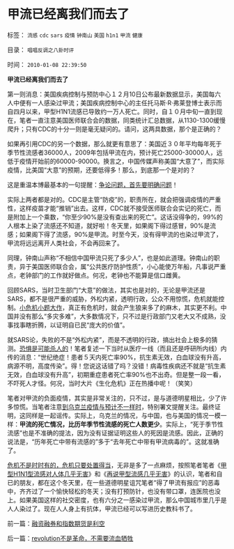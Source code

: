 # 甲流已经离我们而去了

标签： `流感` `cdc` `sars` `疫情` `钟南山` `美国` `h1n1` `甲流` `健康` 

目录： `唱唱反调之八卦时评`

时间： `2010-01-08 22:39:50`

**甲流已经离我们而去了**

第一则消息：美国疾病控制与预防中心１２月10日公布最新数据显示，美国每六人中便有一人感染过甲流；美国疾病控制中心的主任托马斯·R·弗莱登博士表示而自四月以来，甲型H1N1流感已导致约一万人死亡。同时，自１０月中旬一直到现在，笔者一直注意美国医师联合会的数据，同类统计汇总数据，从1130-1300缓慢爬升；只有CDC的十分一则是毫无疑问的。请问，这两具数据，那个是正确的？

如果再引用CDC的另一个数据，那么就更有意思了：美国近３０年平均每年死于季节性流感者36000人，2009年包括甲流在内，预计死亡25000-30000人，远低于疫情开始前的60000-90000。换言之，中国传媒声称美国“大意了”，而实际疫情，比美国“大意”的预期，还要低得多！那么，到底那一个是对的？

这是重温本博最基本的一句提醒：[争论问题，首先要明确问题](../../../2009/5/22/“实”未必为实证，认识对象角色的主谓宾.md)！

实际上两者都是对的。CDC是主管“防疫”的，职责所在，就会把强调疫情的严重性，这样疫苗才能“推销”出去。这样，CDC就不接受医师联合会实记的死亡，而是附加上一个乘数，“你至少90%是没有查出来的死亡”。这话没得争的，99%的人根本上染了流感还不知道，就好啦！冬天里，如果阁下得过感冒，90%是流感；如果阁下得了流感，90%是甲流。时至今天，没有得甲流的也染过甲流了，甲流将远远离开人类社会，不会再回来了。

同理，钟南山声称“不相信中国甲流只死了多少人”，也是如此道理。钟南山的职责，异于美国医师联合会，属“公共医疗防护性质”，小心能使万年船，凡事说严重点，老钟部门的工作就好做点。何况，老钟也不能算是信口雌黄。

回顾SARS，当时卫生部门“大意”的做法，其实也是对的，无论是甲流还是SARS，都不是很严重的威胁，外松内紧，透明行政，公众不用惊慌，危机就能控制。[小危机小题大作](../../../2009/11/26/没事找事穷折腾.md)，真正有危机时，就会产生狼来多了的麻木，其实更不利。中国并没有那么“多灾多难”，大多数情况下，只不过是行政部门又老大又不成熟，没事找事瞎折腾，以证明自已民“庞大的价值”。

就SARS论，失败的不是“外松内紧”，而是不透明的行政，搞出社会上极多的猜测。[恐惧是可能杀人的](../../../2009/6/11/疑险从无！恐惧可以杀人.md)！笔者复述一下当时从医疗一线（而且还是呼研所内线）内传的消息：“世纪绝症！患者５天内死亡率90%，抗生素无效，白血球没有升高，病源不明，高度传染”。得！您说这话错了吗？没错！病毒性疾病还不就是“抗生素无效，白血球没有升高”，初期重症患者死亡率90%也不出奇。但是整一段一看，不吓死人才怪。何况，当时大片《生化危机》正在热播中呢！（笑笑）

笔者对甲流的负面疫情，其实是非常关注的，只不过，是与道德明星相比，少了许多惊慌。当笔者注意[到乌克兰疫情与预计不一样时](../../../2009/11/18/谁“创造”了甲流？为什么说生命出现是上帝创造的疑证.md)，特别署文提醒关注。最终证明，这同样是一起谣传。实际上，乌克兰的情况，与中国，也与美国的情况一模一样：**甲流的死亡情况，比历年季节性流感的死亡人数更少**。实际上，“死于季节性流感”也是不准确的提法，因为没有证据证明这些人的死因是流感。因此，正确的说法是，“历年死亡中带有流感的”多于“去年死亡中带有甲流病毒的”。这就准确了。

[危机不是时时有的，危机只要处置得当](../../../2009/11/25/自找忧患死于折腾.md)，无非是多了一点麻烦，按照笔者笔者《[甲型H1N1型流感对人体几乎无害](../../../2009/5/12/甲型H1N1型流感对人体几乎无害.md)》和《[再说甲型流感几乎无害](../../../2009/5/14/再说甲型流感对人体几乎无害.md)》的认识，笔者和自已的朋友，都在这个冬天里，在一些道德明星诅咒笔者“得了甲流有报应”的恶毒中，齐齐过了一个愉快轻松的冬天；没有打预防针，也没有带口罩，连医院也没上。如果美国这样的社交密度，也有六分之一感染过甲流，那么中国城市里几乎是人人染过了。现在人人身上有抗体，甲流已经可以写进历史教科书了。



前一篇：[融资融券和指数期货是利空](../../../2010/1/8/融资融券和指数期货是利空.md)

后一篇：[revolution不是革命，不需要流血牺牲](../../../2010/1/9/revolution不是革命，不需要流血牺牲.md)